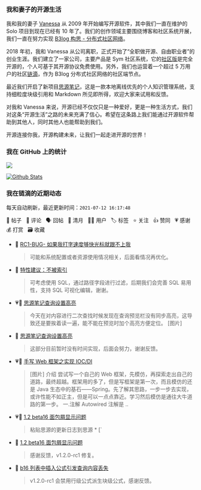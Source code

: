 ### 我和妻子的开源生活

我和我的妻子 [Vanessa](https://github.com/Vanessa219) 从 2009 年开始编写开源软件，其中我们一直在维护的 Solo 项目到现在已经有 10 年了。我们的创作领域主要围绕博客和社区系统开展，我们一直在努力实现 [B3log 构思 - 分布式社区网络](https://ld246.com/article/1546941897596)。

2018 年初，我和 Vanessa 从公司离职，正式开始了“全职做开源、自由职业者”的创业生涯。我们建立了一家公司，主要产品是 Sym 社区系统，它的[社区版](https://github.com/88250/symphony)是完全开源的，个人可基于其开源协议免费使用。另外，我们也运营着一个超过 5 万用户的社区[链滴](https://ld246.com)，作为 B3log 分布式社区网络的社区端节点。

最近我们开启了新项目[思源笔记](https://github.com/siyuan-note/siyuan)，这是一款本地离线优先的个人知识管理系统，支持细粒度块级引用和 Markdown 所见即所得，欢迎大家来试用和反馈。

对我和 Vanessa 来说，开源已经不仅仅只是一种爱好，更是一种生活方式，我们对这条“开源生活”之路的未来充满了信心。希望在这条路上我们能通过开源软件帮助到其他人，同时其他人也能帮助到我们。

开源连接你我，开源构建未来，让我们一起走进开源的世界！

### 我在 GitHub 上的统计

<a title="Hits" target="_blank" href="https://github.com/88250/88250"><img src="https://hits.b3log.org/88250/88250.svg"></a>

[![Github Stats](https://github-readme-stats.vercel.app/api?username=88250&theme=tokyonight&show_icons=true)](https://github.com/88250)

<!--events start -->

### 我在链滴的近期动态

每天自动刷新，最近更新时间：`2021-07-12 16:17:48`

📝 帖子 &nbsp; 💬 评论 &nbsp; 🗣 回帖 &nbsp; 🌙 清月 &nbsp; 👨‍💻 用户 &nbsp; 🏷️ 标签 &nbsp; ⭐️ 关注 &nbsp; 👍 赞同 &nbsp; 💗 感谢 &nbsp; 💰 打赏 &nbsp; 🗃 收藏

* 💬 [RC1-BUG- 如果我打字速度够快光标就跟不上我](https://ld246.com/article/1626052307040/comment/1626061569479#comments)

  > 可能和系统配置或者资源使用情况相关，后面看情况再优化。
* 💬 [特性建议：不被索引](https://ld246.com/article/1626023186843/comment/1626049947343#comments)

  > 可考虑使用 SQL，通过路径字段进行过滤，后期我们会完善 SQL 易用性，支持 SQL 可视化编辑，谢谢。
* 💗📝 [思源笔记查询设置高亮](https://ld246.com/article/1626008288079)

  > 今天在对内容进行二次查找时候发现在查询预览栏没有同步高亮，这导致还是要挨着读一遍，能不能在预览时加个高亮方便定位。 [图片]
* 💬 [思源笔记查询设置高亮](https://ld246.com/article/1626008288079/comment/1626008727768#comments)

  > 这部分目前暂时没有时间实现，后面会努力，谢谢反馈。
* 💗📝 [手写 Web 框架之实现 IOC/DI](https://ld246.com/article/1625939132749)

  > [图片] 介绍 尝试写一个自己的 Web 框架，先模仿，再探索走出自己的道路，最终超越。框架用的多了，但是写框架是第一次，而且模仿的还是 Java 生态中的基石——Spring。先了解其思路，一步一步去实现，或许性能不如正主，但是可以一点点靠近。学习然后模仿是通往大牛道路的第一步。 一.注解 Autowired 注解是 ..
* 💗📝 [1.2 beta16 面包屑显示问题](https://ld246.com/article/1625968056642)

  > 粘贴思源的更新日志到思源 * [`
* 💬 [1.2 beta16 面包屑显示问题](https://ld246.com/article/1625968056642/comment/1626002932557#comments)

  > 感谢反馈，v1.2.0-rc1 修复。
* 💬 [b16 列表中插入公式引发查询内容丢失](https://ld246.com/article/1625987806724/comment/1626002754747#comments)

  > v1.2.0-rc1 会禁用行级公式派生块级公式，感谢反馈。


<!--events end -->
